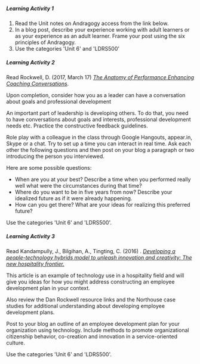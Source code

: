 ##### Learning Activity 1

1. Read the Unit notes on Andragogy access from the link below.
2. In a blog post, describe your experience working with adult learners or as your experience as an adult learner. Frame your post using the six principles of Andragogy.
3. Use the categories 'Unit 6' and 'LDRS500'

##### Learning Activity 2

Read Rockwell, D. \(2017, March 17\) [_The Anatomy of Performance Enhancing Coaching Conversations_](https://leadershipfreak.blog/2017/03/05/the-anatomy-of-performance-enhancing-coaching-conversations/).

Upon completion, consider how you as a leader can have a conversation about goals and professional development

An important part of leadership is developing others. To do that, you need to have conversations about goals and interests, professional development needs etc. Practice the constructive feedback guidelines.

Role play with a colleague in the class through Google Hangouts, appear.in,  Skype or a chat. Try to set up a time you can interact in real time. Ask each other the following questions and then post on your blog a paragraph or two introducing the person you interviewed.

Here are some possible questions:

* When are you at your best? Describe a time when you performed really well what were the circumstances during that time?
* Where do you want to be in five years from now? Describe your idealized future as if it were already happening.
* How can you get there? What are your ideas for realizing this preferred future?

Use the categories 'Unit 6' and 'LDRS500'.

##### Learning Activity 3

Read Kandampully, J., Bilgihan, A., Tingting, C. \(2016\) . [_Developing a people-technology hybrids model to unleash innovation and creativity: The new hospitality frontier._](http://www.sciencedirect.com/science/article/pii/S1447677016300201?)

This article is an example of technology use in a hospitality field and will give you ideas for how you might address constructing an employee development plan in your context.

Also review the Dan Rockwell resource links and the Northouse case studies for additional understanding about developing employee development plans.

Post to your blog an outline of an employee development plan for your organization using technology.  Include methods to promote organizational citizenship behavior, co-creation and innovation in a service-oriented culture.

Use the categories 'Unit 6' and 'LDRS500'.

